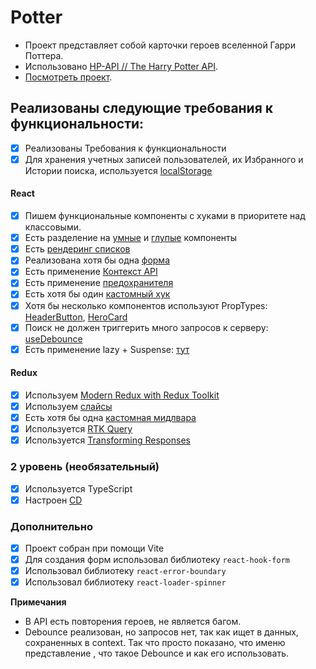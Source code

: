 # <h1>Potter</h1>

* Проект представляет собой карточки героев вселенной Гарри Поттера.
* Использовано [HP-API // The Harry Potter API](https://hp-api.onrender.com/). 
* [Посмотреть проект](https://potter-nu.vercel.app/).

## Реализованы следующие требования к функциональности:

-   [x] Реализованы Требования к функциональности
-   [x] Для хранения учетных записей пользователей, их Избранного и Истории поиска, используется [localStorage](https://github.com/Lisowez/Potter/blob/develop/potter/src/utils/workUser/forWorkWithUser.tsx)

#### React

-   [x] Пишем функциональные компоненты с хуками в приоритете над классовыми.
-   [x] Есть разделение на [умные](https://github.com/Lisowez/Potter/blob/develop/potter/src/pages/History/History.tsx) и [глупые](https://github.com/Lisowez/Potter/blob/develop/potter/src/components/Buttons/HeaderButton.tsx) компоненты
-   [x] Есть [рендеринг списков](https://github.com/Lisowez/Potter/blob/develop/potter/src/pages/Home/Home.tsx)
-   [x] Реализована хотя бы одна [форма](https://github.com/Lisowez/Potter/blob/develop/potter/src/components/Forms/Form.tsx)
-   [x] Есть применение [Контекст API](https://github.com/Lisowez/Potter/blob/develop/potter/src/App.tsx)
-   [x] Есть применение [предохранителя](https://github.com/Lisowez/Potter/blob/develop/potter/src/App.tsx)
-   [x] Есть хотя бы один [кастомный хук](https://github.com/Lisowez/Potter/blob/develop/potter/src/pages/Header/useUserLogin.tsx)
-   [x] Хотя бы несколько компонентов используют PropTypes: [HeaderButton](https://github.com/Lisowez/Potter/blob/develop/potter/src/components/Buttons/HeaderButton.tsx), [HeroCard](https://github.com/Lisowez/Potter/blob/develop/potter/src/components/HeroCard/HeroCard.tsx)
-   [x] Поиск не должен триггерить много запросов к серверу: [useDebounce](https://github.com/Lisowez/Potter/blob/develop/potter/src/pages/Header/useDebounce.tsx)
-   [x] Есть применение lazy + Suspense: [тут](https://github.com/Lisowez/Potter/blob/develop/potter/src/utils/router.tsx)

#### Redux

-   [x] Используем [Modern Redux with Redux Toolkit](https://github.com/Lisowez/Potter/blob/develop/potter/src/App/store/store.tsx)
-   [x] Используем [слайсы](https://github.com/Lisowez/Potter/blob/develop/potter/src/App/store/userSlice.tsx)
-   [x] Есть хотя бы одна [кастомная мидлвара](https://github.com/Lisowez/Potter/blob/develop/potter/src/App/store/userMiddleware.tsx)
-   [x] Используется [RTK Query](https://github.com/Lisowez/Potter/blob/develop/potter/src/App/store/api/api.tsx)
-   [x] Используется [Transforming Responses](https://github.com/Lisowez/Potter/blob/develop/potter/src/App/store/api/api.tsx)

### 2 уровень (необязательный)

-   [x] Используeтся TypeScript
-   [x] Настроен [CD](https://potter-nu.vercel.app/)

### **Дополнительно**

-   [x] Проект собран при помощи Vite
-   [x] Для создания форм использовал библиотеку `react-hook-form`
-   [x] Использовал библиотеку `react-error-boundary`
-   [x] Использовал библиотеку `react-loader-spinner`

**Примечания**
- В API есть повторения героев, не является багом.
- Debounce реализован, но запросов нет, так как ищет в данных, сохраненных в context. Так что просто показано, что именю представление , что такое Debounce и как его использовать.

